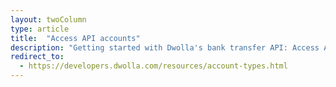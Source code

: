 ```yaml
---
layout: twoColumn
type: article
title:  "Access API accounts"
description: "Getting started with Dwolla's bank transfer API: Access API accounts."
redirect_to:
  - https://developers.dwolla.com/resources/account-types.html
---
```


